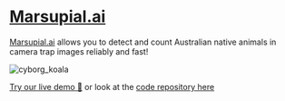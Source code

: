 # [Marsupial.ai](https://marsupial.ai)
 
[Marsupial.ai](https://marsupial.ai) allows you to detect and count Australian native animals in camera trap images reliably and fast!

![cyborg_koala](https://user-images.githubusercontent.com/20785842/189268721-d6eb14a9-767c-43d6-b54d-721cc9d439ae.jpg)

[Try our live demo 🤗](https://huggingface.co/spaces/hlydecker/marsupial) or look at the [code repository here](https://github.com/marsupial-ai/marsupial)
